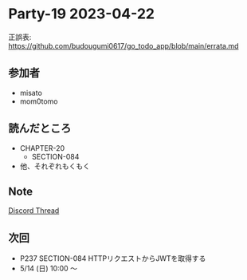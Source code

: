 # Party-19 2023-04-22
正誤表: https://github.com/budougumi0617/go_todo_app/blob/main/errata.md

## 参加者
- misato
- mom0tomo

## 読んだところ
- CHAPTER-20
  - SECTION-084
- 他、それぞれもくもく

## Note
[Discord Thread](https://discord.com/channels/689414179752247409/1099137805055176815)

## 次回
- P237 SECTION-084 HTTPリクエストからJWTを取得する
- 5/14 (日) 10:00 〜

